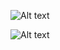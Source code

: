 
![Alt text](https://github.com/user-attachments/assets/358972b3-c8c8-4e4a-8fc4-0a6d110d58f7)

![Alt text](https://github.com/user-attachments/assets/76ef8561-e517-465e-8e1b-87072e6062ac)
